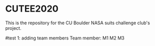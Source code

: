 # CUTEE2020

This is the repository for the CU Boulder NASA suits challenge club's project.

#test 1: adding team members
Team member:
M1
M2
M3
